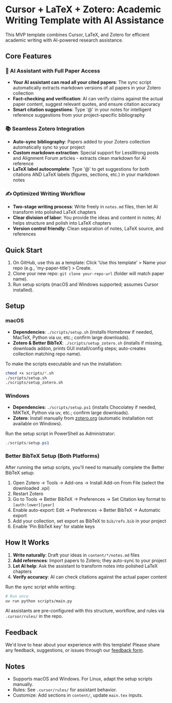 # Cursor + LaTeX + Zotero: Academic Writing Template with AI Assistance

This MVP template combines Cursor, LaTeX, and Zotero for efficient academic writing with AI-powered research assistance.

## Core Features

### 🤖 AI Assistant with Full Paper Access
- **Your AI assistant can read all your cited papers**: The sync script automatically extracts markdown versions of all papers in your Zotero collection
- **Fact-checking and verification**: AI can verify claims against the actual paper content, suggest relevant quotes, and ensure citation accuracy
- **Smart citation suggestions**: Type '@' in your notes for intelligent reference suggestions from your project-specific bibliography

### 📚 Seamless Zotero Integration
- **Auto-sync bibliography**: Papers added to your Zotero collection automatically sync to your project
- **Custom markdown extraction**: Special support for LessWrong posts and Alignment Forum articles - extracts clean markdown for AI reference
- **LaTeX label autocomplete**: Type '@' to get suggestions for both citations AND LaTeX labels (figures, sections, etc.) in your markdown notes

### ✍️ Optimized Writing Workflow
- **Two-stage writing process**: Write freely in `notes.md` files, then let AI transform into polished LaTeX chapters
- **Clear division of labor**: You provide the ideas and content in notes; AI helps structure and polish into LaTeX chapters
- **Version control friendly**: Clean separation of notes, LaTeX source, and references

## Quick Start
1. On GitHub, use this as a template: Click 'Use this template' > Name your repo (e.g., 'my-paper-title') > Create.
2. Clone your new repo: `git clone your-repo-url` (folder will match paper name).
3. Run setup scripts (macOS and Windows supported; assumes Cursor installed).

## Setup

### macOS
- **Dependencies**: `./scripts/setup.sh` (installs Homebrew if needed, MacTeX, Python via uv, etc.; confirm large downloads).
- **Zotero & Better BibTeX**: `./scripts/setup_zotero.sh` (installs if missing, downloads addon, prints GUI install/config steps; auto-creates collection matching repo name).

To make the scripts executable and run the installation:

```bash
chmod +x scripts/*.sh
./scripts/setup.sh
./scripts/setup_zotero.sh
```

### Windows
- **Dependencies**: `./scripts/setup.ps1` (installs Chocolatey if needed, MiKTeX, Python via uv, etc.; confirm large downloads).
- **Zotero**: Install manually from [zotero.org](https://www.zotero.org/download/) (automatic installation not available on Windows).

Run the setup script in PowerShell as Administrator:

```powershell
./scripts/setup.ps1
```

### Better BibTeX Setup (Both Platforms)
After running the setup scripts, you'll need to manually complete the Better BibTeX setup:
1. Open Zotero → Tools → Add-ons → Install Add-on From File (select the downloaded .xpi)
2. Restart Zotero
3. Go to Tools → Better BibTeX → Preferences → Set Citation key format to `[auth:lower][year]`
4. Enable auto-export: Edit → Preferences → Better BibTeX → Automatic export
5. Add your collection, set export as BibTeX to `bib/refs.bib` in your project
6. Enable 'Pin BibTeX key' for stable keys

## How It Works

1. **Write naturally**: Draft your ideas in `content/*/notes.md` files
2. **Add references**: Import papers to Zotero; they auto-sync to your project
3. **Let AI help**: Ask the assistant to transform notes into polished LaTeX chapters
4. **Verify accuracy**: AI can check citations against the actual paper content

Run the sync script while writing:

```bash
# Run once
uv run python scripts/main.py
```

AI assistants are pre-configured with this structure, workflow, and rules via `.cursor/rules/` in the repo.

## Feedback

We'd love to hear about your experience with this template! Please share any feedback, suggestions, or issues through our [feedback form](https://docs.google.com/forms/d/e/1FAIpQLSdBpFHVVR9a93MyGgg1wfH7u3CwEq58SfGXMzxy0N96AngMww/viewform?usp=dialog).

## Notes
- Supports macOS and Windows. For Linux, adapt the setup scripts manually.
- Rules: See `.cursor/rules/` for assistant behavior.
- Customize: Add sections in `content/`, update `main.tex` inputs. 